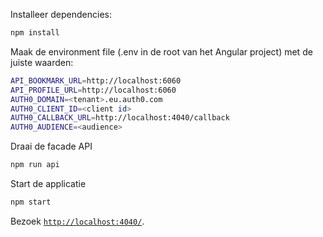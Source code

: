Installeer dependencies:

```bash
npm install
```

Maak de environment file (.env in de root van het Angular project) met de juiste waarden:

```bash
API_BOOKMARK_URL=http://localhost:6060
API_PROFILE_URL=http://localhost:6060
AUTH0_DOMAIN=<tenant>.eu.auth0.com
AUTH0_CLIENT_ID=<client id>
AUTH0_CALLBACK_URL=http://localhost:4040/callback
AUTH0_AUDIENCE=<audience>
```

Draai de facade API

```bash
npm run api
```

Start de applicatie 

```bash
npm start
```

Bezoek [`http://localhost:4040/`](http://localhost:4040/).

